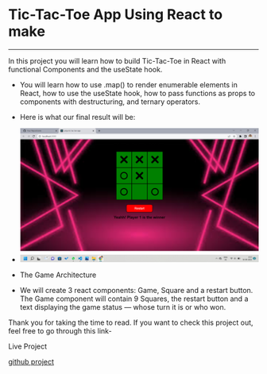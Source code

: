 
# Tic-Tac-Toe App Using React to make
<hr />
  
 In this project you will learn how to build Tic-Tac-Toe in React with functional Components and the useState hook.

- You will learn how to use .map() to render enumerable elements in React, how to use the useState hook, how to pass functions as props to components with destructuring, and ternary operators.

 - Here is what our final result will be:
 -  <img src="https://github.com/priyankaphulmante98/React-tic-tac-toe-app/blob/main/game/images/Tiktak.png" alt="tik" />
  
 - The Game Architecture
 - We will create 3 react components: Game, Square and a restart button. The Game component will contain 9 Squares, the restart button and a text displaying the game     status — whose turn it is or who won.

Thank you for taking the time to read. If you want to check this project out, feel free to go through this link- <p><a href= "https://game-sepia.vercel.app" ></a>Live Project</p> <p> <a href=" https://github.com/priyankaphulmante98/React-tic-tac-toe-app" >github project</a></p>


